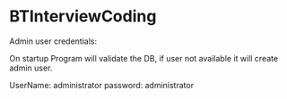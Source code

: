 # BTInterviewCoding

Admin user credentials:

On startup Program will validate the DB, if user not available it will create admin user.

UserName: administrator
password: administrator